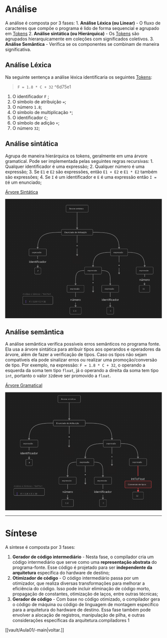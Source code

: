 # Análise
A análise é composta por 3 fases:
	1. **Análise Léxica (ou Linear)** - O fluxo de caracteres que compõe o programa é lido de forma sequencial e agrupado em [Tokens](Tokens.md)
	2. **Análise sintática (ou Hierárquica)** - Os [Tokens](Tokens.md) são agrupados hierarquicamente em coleções com significados coletivos.
	3. **Análise Semântica** - Verifica se os componentes se combinam de maneira significativa.
## Análise Léxica  
Na seguinte sentença a análise léxica identificaria os seguintes [Tokens](Tokens.md):
> `F = 1.8 * C + 32`
^6d75e1
1. O identificador `F` ;
2. O símbolo de atribuição `=`; 
3. O número `1.8`;
4. O símbolo de multiplicação `*`;
5. O identificador `C`;
6. O símbolo de adição `+`;
7. O número `32`;
## Análise sintática
Agrupa de maneira hierárquica os tokens, geralmente em uma árvore gramatical. Pode ser implementada pelas seguintes regras recursivas:
	1. Qualquer identificador é uma expressão;
	2. Qualquer número é uma expressão;
	3. Se `E1` e `E2` são expressões, então `E1 + E2` e `E1 * E2` também são expressões;
	4. Se `I` é um identificador  e `E` é uma expressão então `I = E`é um enunciado;

[Árvore Sintática](Árvore%20Sintática.canvas)

![](../assets/Pasted%20image%2020231119220636.png)

## Análise semântica
A análise semântica verifica possíveis erros semânticos no programa fonte. Ela usa a árvore sintática para atribuir tipos aos operandos e operadores da árvore, além de fazer a verificação de tipos. Caso os tipos não sejam compatíveis ela pode sinalizar erros ou realizar uma promoção/conversão de tipo. Por exemplo, na expressão: `F = 1.8 * C + 32`, o operando a esquerda da soma tem tipo `float`, já o operando a direita da soma tem tipo `int`, portanto o valor `32`deve ser promovido a `float`.

[Árvore Gramatical](Árvore%20Gramatical.canvas)

![](../assets/Pasted%20image%2020231119220731.png)

---
# Síntese
A síntese é composta por 3 fases:
1. **Gerador de código intermediário** - Nesta fase, o compilador cria um código intermediário que serve como uma **representação abstrata** do programa-fonte. Esse código é projetado para ser **independente da arquitetura** específica do hardware de destino;
2. **Otimizador de código** - O código intermediário passa por um otimizador, que realiza diversas transformações para melhorar a eficiência do código. Isso pode incluir eliminação de código morto, propagação de constantes, otimização de laços, entre outras técnicas;
3. **Gerador de código** - Com base no código otimizado, o compilador gera o código de máquina ou código de linguagem de montagem específico para a arquitetura do hardware de destino. Essa fase também pode envolver a alocação de registros, manipulação de pilha, e outras considerações específicas da arquitetura.compiladores 1

[[vault/Aula01/-main|voltar.]]